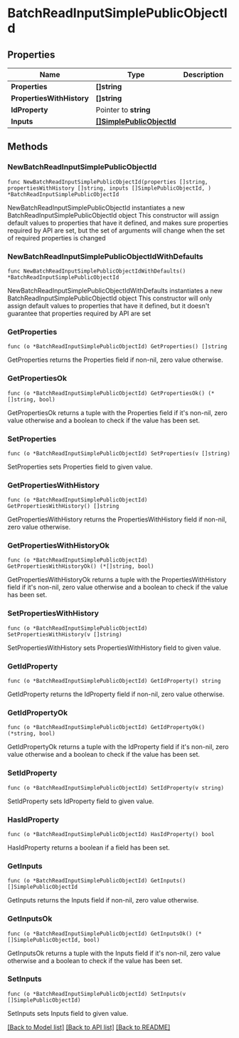 # BatchReadInputSimplePublicObjectId

## Properties

Name | Type | Description | Notes
------------ | ------------- | ------------- | -------------
**Properties** | **[]string** |  | 
**PropertiesWithHistory** | **[]string** |  | 
**IdProperty** | Pointer to **string** |  | [optional] 
**Inputs** | [**[]SimplePublicObjectId**](SimplePublicObjectId.md) |  | 

## Methods

### NewBatchReadInputSimplePublicObjectId

`func NewBatchReadInputSimplePublicObjectId(properties []string, propertiesWithHistory []string, inputs []SimplePublicObjectId, ) *BatchReadInputSimplePublicObjectId`

NewBatchReadInputSimplePublicObjectId instantiates a new BatchReadInputSimplePublicObjectId object
This constructor will assign default values to properties that have it defined,
and makes sure properties required by API are set, but the set of arguments
will change when the set of required properties is changed

### NewBatchReadInputSimplePublicObjectIdWithDefaults

`func NewBatchReadInputSimplePublicObjectIdWithDefaults() *BatchReadInputSimplePublicObjectId`

NewBatchReadInputSimplePublicObjectIdWithDefaults instantiates a new BatchReadInputSimplePublicObjectId object
This constructor will only assign default values to properties that have it defined,
but it doesn't guarantee that properties required by API are set

### GetProperties

`func (o *BatchReadInputSimplePublicObjectId) GetProperties() []string`

GetProperties returns the Properties field if non-nil, zero value otherwise.

### GetPropertiesOk

`func (o *BatchReadInputSimplePublicObjectId) GetPropertiesOk() (*[]string, bool)`

GetPropertiesOk returns a tuple with the Properties field if it's non-nil, zero value otherwise
and a boolean to check if the value has been set.

### SetProperties

`func (o *BatchReadInputSimplePublicObjectId) SetProperties(v []string)`

SetProperties sets Properties field to given value.


### GetPropertiesWithHistory

`func (o *BatchReadInputSimplePublicObjectId) GetPropertiesWithHistory() []string`

GetPropertiesWithHistory returns the PropertiesWithHistory field if non-nil, zero value otherwise.

### GetPropertiesWithHistoryOk

`func (o *BatchReadInputSimplePublicObjectId) GetPropertiesWithHistoryOk() (*[]string, bool)`

GetPropertiesWithHistoryOk returns a tuple with the PropertiesWithHistory field if it's non-nil, zero value otherwise
and a boolean to check if the value has been set.

### SetPropertiesWithHistory

`func (o *BatchReadInputSimplePublicObjectId) SetPropertiesWithHistory(v []string)`

SetPropertiesWithHistory sets PropertiesWithHistory field to given value.


### GetIdProperty

`func (o *BatchReadInputSimplePublicObjectId) GetIdProperty() string`

GetIdProperty returns the IdProperty field if non-nil, zero value otherwise.

### GetIdPropertyOk

`func (o *BatchReadInputSimplePublicObjectId) GetIdPropertyOk() (*string, bool)`

GetIdPropertyOk returns a tuple with the IdProperty field if it's non-nil, zero value otherwise
and a boolean to check if the value has been set.

### SetIdProperty

`func (o *BatchReadInputSimplePublicObjectId) SetIdProperty(v string)`

SetIdProperty sets IdProperty field to given value.

### HasIdProperty

`func (o *BatchReadInputSimplePublicObjectId) HasIdProperty() bool`

HasIdProperty returns a boolean if a field has been set.

### GetInputs

`func (o *BatchReadInputSimplePublicObjectId) GetInputs() []SimplePublicObjectId`

GetInputs returns the Inputs field if non-nil, zero value otherwise.

### GetInputsOk

`func (o *BatchReadInputSimplePublicObjectId) GetInputsOk() (*[]SimplePublicObjectId, bool)`

GetInputsOk returns a tuple with the Inputs field if it's non-nil, zero value otherwise
and a boolean to check if the value has been set.

### SetInputs

`func (o *BatchReadInputSimplePublicObjectId) SetInputs(v []SimplePublicObjectId)`

SetInputs sets Inputs field to given value.



[[Back to Model list]](../README.md#documentation-for-models) [[Back to API list]](../README.md#documentation-for-api-endpoints) [[Back to README]](../README.md)


